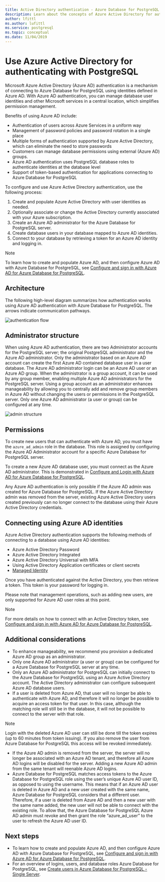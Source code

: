 ```yaml
---
title: Active Directory authentication - Azure Database for PostgreSQL - Single Server
description: Learn about the concepts of Azure Active Directory for authentication with Azure Database for PostgreSQL - Single Server
author: lfittl
ms.author: lufittl
ms.service: postgresql
ms.topic: conceptual
ms.date: 11/04/2019
---
```


# Use Azure Active Directory for authenticating with PostgreSQL

Microsoft Azure Active Directory (Azure AD) authentication is a mechanism of connecting to Azure Database for PostgreSQL using identities defined in Azure AD.
With Azure AD authentication, you can manage database user identities and other Microsoft services in a central location, which simplifies permission management.

Benefits of using Azure AD include:

- Authentication of users across Azure Services in a uniform way
- Management of password policies and password rotation in a single place
- Multiple forms of authentication supported by Azure Active Directory, which can eliminate the need to store passwords
- Customers can manage database permissions using external (Azure AD) groups.
- Azure AD authentication uses PostgreSQL database roles to authenticate identities at the database level
- Support of token-based authentication for applications connecting to Azure Database for PostgreSQL

To configure and use Azure Active Directory authentication, use the following process:

1. Create and populate Azure Active Directory with user identities as needed.
2. Optionally associate or change the Active Directory currently associated with your Azure subscription.
3. Create an Azure AD administrator for the Azure Database for PostgreSQL server.
4. Create database users in your database mapped to Azure AD identities.
5. Connect to your database by retrieving a token for an Azure AD identity and logging in.

> [!NOTE]
> To learn how to create and populate Azure AD, and then configure Azure AD with Azure Database for PostgreSQL, see [Configure and sign in with Azure AD for Azure Database for PostgreSQL](howto-configure-sign-in-aad-authentication.md).

## Architecture

The following high-level diagram summarizes how authentication works using Azure AD authentication with Azure Database for PostgreSQL. The arrows indicate communication pathways.

![authentication flow][1]

## Administrator structure

When using Azure AD authentication, there are two Administrator accounts for the PostgreSQL server; the original PostgreSQL administrator and the Azure AD administrator. Only the administrator based on an Azure AD account can create the first Azure AD contained database user in a user database. The Azure AD administrator login can be an Azure AD user or an Azure AD group. When the administrator is a group account, it can be used by any group member, enabling multiple Azure AD administrators for the PostgreSQL server. Using a group account as an administrator enhances manageability by allowing you to centrally add and remove group members in Azure AD without changing the users or permissions in the PostgreSQL server. Only one Azure AD administrator (a user or group) can be configured at any time.

![admin structure][2]

## Permissions

To create new users that can authenticate with Azure AD, you must have the `azure_ad_admin` role in the database. This role is assigned by configuring the Azure AD Administrator account for a specific Azure Database for PostgreSQL server.

To create a new Azure AD database user, you must connect as the Azure AD administrator. This is demonstrated in [Configure and Login with Azure AD for Azure Database for PostgreSQL](howto-configure-sign-in-aad-authentication.md).

Any Azure AD authentication is only possible if the Azure AD admin was created for Azure Database for PostgreSQL. If the Azure Active Directory admin was removed from the server, existing Azure Active Directory users created previously can no longer connect to the database using their Azure Active Directory credentials.

## Connecting using Azure AD identities

Azure Active Directory authentication supports the following methods of connecting to a database using Azure AD identities:

- Azure Active Directory Password
- Azure Active Directory Integrated
- Azure Active Directory Universal with MFA
- Using Active Directory Application certificates or client secrets
- [Managed Identity](howto-connect-with-managed-identity.md)

Once you have authenticated against the Active Directory, you then retrieve a token. This token is your password for logging in.

Please note that management operations, such as adding new users, are only supported for Azure AD user roles at this point.

> [!NOTE]
> For more details on how to connect with an Active Directory token, see [Configure and sign in with Azure AD for Azure Database for PostgreSQL](howto-configure-sign-in-aad-authentication.md).

## Additional considerations

- To enhance manageability, we recommend you provision a dedicated Azure AD group as an administrator.
- Only one Azure AD administrator (a user or group) can be configured for a Azure Database for PostgreSQL server at any time.
- Only an Azure AD administrator for PostgreSQL can initially connect to the Azure Database for PostgreSQL using an Azure Active Directory account. The Active Directory administrator can configure subsequent Azure AD database users.
- If a user is deleted from Azure AD, that user will no longer be able to authenticate with Azure AD, and therefore it will no longer be possible to acquire an access token for that user. In this case, although the matching role will still be in the database, it will not be possible to connect to the server with that role.
> [!NOTE]
> Login with the deleted Azure AD user can still be done till the token expires (up to 60 minutes from token issuing).  If you also remove the user from Azure Database for PostgreSQL this access will be revoked immediately.
- If the Azure AD admin is removed from the server, the server will no longer be associated with an Azure AD tenant, and therefore all Azure AD logins will be disabled for the server. Adding a new Azure AD admin from the same tenant will reenable Azure AD logins.
- Azure Database for PostgreSQL matches access tokens to the Azure Database for PostgreSQL role using the user’s unique Azure AD user ID, as opposed to using the username. This means that if an Azure AD user is deleted in Azure AD and a new user created with the same name, Azure Database for PostgreSQL considers that a different user. Therefore, if a user is deleted from Azure AD and then a new user with the same name added, the new user will not be able to connect with the existing role. To allow that, the Azure Database for PostgreSQL Azure AD admin must revoke and then grant the role “azure_ad_user” to the user to refresh the Azure AD user ID.

## Next steps

- To learn how to create and populate Azure AD, and then configure Azure AD with Azure Database for PostgreSQL, see [Configure and sign in with Azure AD for Azure Database for PostgreSQL](howto-configure-sign-in-aad-authentication.md).
- For an overview of logins, users, and database roles Azure Database for PostgreSQL, see [Create users in Azure Database for PostgreSQL - Single Server](howto-create-users.md).

<!--Image references-->

[1]: ./media/concepts-aad-authentication/authentication-flow.png
[2]: ./media/concepts-aad-authentication/admin-structure.png
